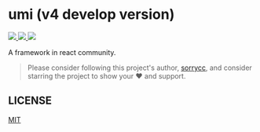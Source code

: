 # umi (v4 develop version)

<p>
  <a href="https://www.npmjs.com/package/umi" target="_blank">
    <img src="https://img.shields.io/npm/v/umi.svg" />
  </a>
  <a href="https://www.npmjs.com/package/umi" target="_blank">
    <img src="https://img.shields.io/npm/dm/umi.svg" />
  </a>
  <a href="https://github.com/umijs/umi-next" target="_blank">
    <img src="https://github.com/umijs/umi-next/workflows/Node%20CI/badge.svg"  />
  </a>
</p>

A framework in react community.

> Please consider following this project's author, [sorrycc](https://github.com/sorrycc), and consider starring the project to show your ❤️ and support.

## LICENSE

[MIT](./LICENSE)
